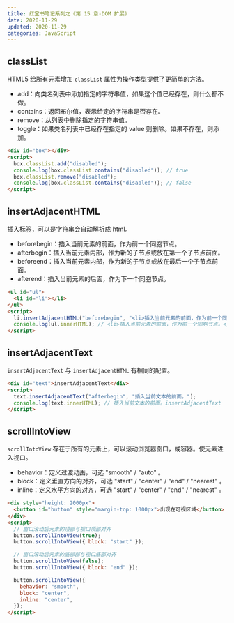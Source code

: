 ```yaml
---
title: 红宝书笔记系列之《第 15 章-DOM 扩展》
date: 2020-11-29
updated: 2020-11-29
categories: JavaScript
---
```


## classList

HTML5 给所有元素增加 `classList` 属性为操作类型提供了更简单的方法。

- add：向类名列表中添加指定的字符串值，如果这个值已经存在，则什么都不做。
- contains：返回布尔值，表示给定的字符串是否存在。
- remove：从列表中删除指定的字符串值。
- toggle：如果类名列表中已经存在指定的 value 则删除。如果不存在，则添加。

```html
<div id="box"></div>
<script>
  box.classList.add("disabled");
  console.log(box.classList.contains("disabled")); // true
  box.classList.remove("disabled");
  console.log(box.classList.contains("disabled")); // false
</script>
```

## insertAdjacentHTML

插入标签，可以是字符串会自动解析成 html。

- beforebegin：插入当前元素的前面，作为前一个同胞节点。
- afterbegin：插入当前元素内部，作为新的子节点或放在第一个子节点前面。
- beforeend：插入当前元素内部，作为新的子节点或放在最后一个子节点前面。
- afterend：插入当前元素的后面，作为下一个同胞节点。

```html
<ul id="ul">
  <li id="li"></li>
</ul>
<script>
  li.insertAdjacentHTML("beforebegin", "<li>插入当前元素的前面，作为前一个同胞节点。</li>");
  console.log(ul.innerHTML); // <li>插入当前元素的前面，作为前一个同胞节点。</li> <li id="li"></li>
</script>
```

## insertAdjacentText

`insertAdjacentText` 与 `insertAdjacentHTML` 有相同的配置。

```html
<div id="text">insertAdjacentText</div>
<script>
  text.insertAdjacentText("afterbegin", "插入当前文本的前面。");
  console.log(text.innerHTML); // 插入当前文本的前面。insertAdjacentText
</script>
```

## scrollIntoView

`scrollIntoView` 存在于所有的元素上，可以滚动浏览器窗口，或容器。使元素进入视口。

- behavior：定义过渡动画，可选 "smooth" / "auto" 。
- block：定义垂直方向的对齐，可选 "start" / "center" / "end" / "nearest" 。
- inline：定义水平方向的对齐，可选 "start" / "center" / "end" / "nearest" 。

```html
<div style="height: 2000px">
  <button id="button" style="margin-top: 1000px">出现在可视区域</button>
</div>
<script>
  // 窗口滚动后元素的顶部与视口顶部对齐
  button.scrollIntoView(true);
  button.scrollIntoView({ block: "start" });

  // 窗口滚动后元素的底部部与视口底部对齐
  button.scrollIntoView(false);
  button.scrollIntoView({ block: "end" });

  button.scrollIntoView({
    behavior: "smooth",
    block: "center",
    inline: "center",
  });
</script>
```
